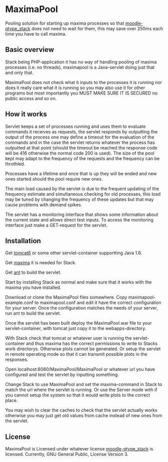 MaximaPool
==========

Pooling solution for starting up maxima processes so that
[moodle-qtype_stack](https://github.com/sangwinc/moodle-qtype_stack/) does not
need to wait for them, this may save over 250ms each time you have to call maxima.

## Basic overview

Stack being PHP-application it has no way of handling pooling of maxima processes
(i.e. no threads), maximapool is a Java-servlet doing just that and only that.

MaximaPool does not check what it inputs to the processes it is running nor does
it really care what it is running so you may also use it for other programs but most importantly you MUST MAKE SURE IT IS SECURED no public access and so on.


## How it works

Servlet keeps a set of processes running and uses them to evaluate commands it
receives as requests, the servlet responds by outputting the output of the process
one may define a timeout for the evaluation of the commands and in the case the
servlet returns whatever the process has outputted at that point (should the
timeout be reached the response code will be 416 otherwise the normal code 200
is used). The size of the pool kept may adapt to the frequency of the requests
and the frequency can be throthled.

Processes have a lifetime and once that is up they will be ended and new ones
started should the pool require new ones.

The main load caused by the servlet is due to the frequent updating of the
frequency estimate and simultaneous checking for old processes, this load may
be tuned by changing the frequency of these updates but that may cause problems
with demand spikes.

The servlet has a monitoring interface that shows some information about the
current state and allows direct test inputs. To access the monitoring interface
just make a GET-request for the servlet.


## Installation

Get [tomcat6](http://tomcat.apache.org/) or some other servlet-container
supportting Java 1.6.

Get [maxima](http://maxima.sourceforge.net/) it is needed for Stack.

Get [ant](http://ant.apache.org/) to build the servlet.

Start by installing Stack as normal and make sure that it works with the maxima
you have installed.

Download or clone the MaximaPool files somewhere. Copy maximapool-example.conf
to maximapool.conf and edit it have the correct configuration for your server.
Once the configuration matches the needs of your server, run ant to build the servlet.

Once the servlet has been built deploy the MaximaPool.war file to your
servlet-container, with tomcat just copy it to the webapps-directory.

With Stack check that tomcat or whatever user is running the servlet-container
and thus maxima has the correct permissions to write to Stacks work directorys.
Otherwise plots cannot be generated. Or setup the servlet in remote operating
mode so that it can transmit possible plots in the responses.

Open localhost:8080/MaximaPool/MaximaPool or whatever url you have configured
and test the servlet by inputting something.

Change Stack to use MaximaPool and set the maxima-command in Stack to match
the url where the servlet is running. Or use the Server mode with if you cannot
setup the system so that it would write plots to the correct place.

You may wish to clear the caches to check that the servlet actually works
otherwise you may just get old values from cache instead of new ones from the servlet.

## License

MaximaPool is Licensed under whatever license
[moodle-qtype_stack](https://github.com/maths/moodle-qtype_stack/) is
licensed. Currently, GNU General Public, License Version 3.

